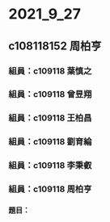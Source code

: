 # 2021_9_27

## c108118152 周柏亨

### 組員：c109118 葉慎之
### 組員：c109118 曾昱翔
### 組員：c109118 王柏昌
### 組員：c109118 劉育綸
### 組員：c109118 李秉叡
### 組員：c109118 周柏亨

#### 題目：
